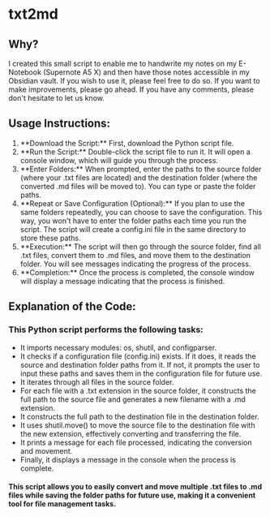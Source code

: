 # txt2md
## Why?

I created this small script to enable me to handwrite my notes on my E-Notebook (Supernote A5 X) and then have those notes accessible in my Obsidian vault. 
If you wish to use it, please feel free to do so. If you want to make improvements, please go ahead. If you have any comments, please don't hesitate to let us know.

## Usage Instructions:

<ol>
    <li>**Download the Script:** First, download the Python script file.</li>
    <li>**Run the Script:** Double-click the script file to run it. It will open a console window, which will guide you through the process.</li>
    <li>**Enter Folders:** When prompted, enter the paths to the source folder (where your .txt files are located) and the destination folder (where the converted .md files will be moved to). You can type or paste the folder paths.</li>
    <li>**Repeat or Save Configuration (Optional):** If you plan to use the same folders repeatedly, you can choose to save the configuration. This way, you won't have to enter the folder paths each time you run the script. The script will create a config.ini file in the same directory to store these paths.</li>
    <li>**Execution:** The script will then go through the source folder, find all .txt files, convert them to .md files, and move them to the destination folder. You will see messages indicating the progress of the process.</li>
    <li>**Completion:** Once the process is completed, the console window will display a message indicating that the process is finished.</li>
</ol>


## Explanation of the Code:

### This Python script performs the following tasks:

<ul>
    <li>It imports necessary modules: os, shutil, and configparser.</li>
    <li>It checks if a configuration file (config.ini) exists. If it does, it reads the source and destination folder paths from it. If not, it prompts the user to input these paths and saves them in the configuration file for future use.</li>
    <li>It iterates through all files in the source folder.</li>
    <li>For each file with a .txt extension in the source folder, it constructs the full path to the source file and generates a new filename with a .md extension.</li>
    <li>It constructs the full path to the destination file in the destination folder.</li>
    <li>It uses shutil.move() to move the source file to the destination file with the new extension, effectively converting and transferring the file.</li>
    <li>It prints a message for each file processed, indicating the conversion and movement.</li>
    <li>Finally, it displays a message in the console when the process is complete.</li>
</ul>

#### This script allows you to easily convert and move multiple .txt files to .md files while saving the folder paths for future use, making it a convenient tool for file management tasks.
